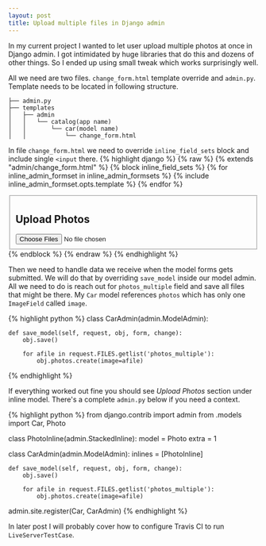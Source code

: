 ```yaml
---
layout: post
title: Upload multiple files in Django admin
---
```


In my current project I wanted to let user upload multiple photos at once in Django admin. I got intimidated by huge libraries that do this and dozens of other things. So I ended up using small tweak which works surprisingly well.

All we need are two files. `change_form.html` template override and `admin.py`. Template needs to be located in following structure.

```
├── admin.py
├── templates
│   ├── admin
│   │   └── catalog(app name)
│   │       └── car(model name)
│   │           └── change_form.html
```


In file `change_form.html` we need to override `inline_field_sets` block and include single `<input` there.
{% highlight django %}
{% raw %}
{% extends "admin/change_form.html" %}
{% block inline_field_sets %}
{% for inline_admin_formset in inline_admin_formsets %}
    {% include inline_admin_formset.opts.template %}
{% endfor %}
<fieldset class="module">
  <h2>Upload Photos</h2>
  <input name="photos_multiple" type="file" multiple />
</fieldset>
{% endblock %}
{% endraw %}
{% endhighlight %}

Then we need to handle data we receive when the model forms gets submitted. We will do that by overriding `save_model` inside our model admin. All we need to do is reach out for `photos_multiple` field and save all files that might be there. My `Car` model references `photos` which has only one `ImageField` called `image`.

{% highlight python %}
class CarAdmin(admin.ModelAdmin):

    def save_model(self, request, obj, form, change):
        obj.save()

        for afile in request.FILES.getlist('photos_multiple'):
            obj.photos.create(image=afile)
{% endhighlight %}

If everything worked out fine you should see *Upload Photos* section under inline model. There's a complete `admin.py` below if you need a context.

{% highlight python %}
from django.contrib import admin
from .models import Car, Photo

class PhotoInline(admin.StackedInline):
    model = Photo
    extra = 1

class CarAdmin(admin.ModelAdmin):
    inlines = [PhotoInline]

    def save_model(self, request, obj, form, change):
        obj.save()

        for afile in request.FILES.getlist('photos_multiple'):
            obj.photos.create(image=afile)

admin.site.register(Car, CarAdmin)
{% endhighlight %}

In later post I will probably cover how to configure Travis CI to run `LiveServerTestCase`.
